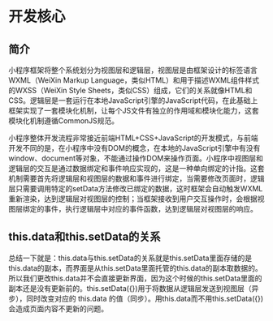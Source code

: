 # 开发核心

## 简介
小程序框架将整个系统划分为视图层和逻辑层，视图层是由框架设计的标签语言WXML（WeiXin Markup Language，类似HTML）和用于描述WXML组件样式的WXSS（WeiXin Style Sheets，类似CSS）组成，它们的关系就像HTML和CSS。逻辑层是一套运行在本地JavaScript引擎的JavaScript代码，在此基础上框架实现了一套模块化机制，让每个JS文件有独立的作用域和模块化能力，这套模块化机制遵循CommonJS规范。

小程序整体开发流程非常接近前端HTML+CSS+JavaScript的开发模式，与前端开发不同的是，在小程序中没有DOM的概念，在本地的JavaScript引擎中有没有window、document等对象，不能通过操作DOM来操作页面。小程序中视图层和逻辑层的交互是通过数据绑定和事件响应实现的，这是一种单向绑定的计指。这套机制需要首先将逻辑层和视图层的数据和事件进行绑定，当需要修改页面时，逻辑层只需要调用特定的setData方法修改已绑定的数据，这时框架会自动触发WXML重新渲染，达到逻辑层对视图层的控制；当框架接收到用户交互操作时，会根据视图层绑定的事件，执行逻辑层中对应的事件函数，达到逻辑层对视图层的响应。

## this.data和this.setData的关系
总结一下就是：this.data与this.setData的关系就是this.setData里面存储的是this.data的副本，而界面是从this.setData里面托管的this.data的副本取数据的。所以我们更改this.data并不会直接更新界面，因为这个时候的this.setData里面的副本还是没有更新前的。this.setData({})用于将数据从逻辑层发送到视图层（异步），同时改变对应的 this.data 的值（同步）。用this.data而不用this.setData({})会造成页面内容不更新的问题。

